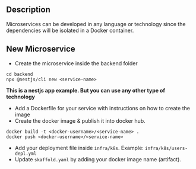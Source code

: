## Description

Microservices can be developed in any language or technology since the dependencies will be isolated in a Docker container.

## New Microservice

-   Create the microservice inside the backend folder

```
cd backend
npx @nestjs/cli new <service-name>
```

**This is a nestjs app example. But you can use any other type of technology**

-   Add a Dockerfile for your service with instructions on how to create the image
-   Create the docker image & publish it into docker hub.

```
docker build -t <docker-username>/<service-name> .
docker push <docker-username>/<service-name>
```

-   Add your deployment file inside `infra/k8s`. Example: `infra/k8s/users-depl.yml`
-   Update `skaffold.yaml` by adding your docker image name (artifact).
